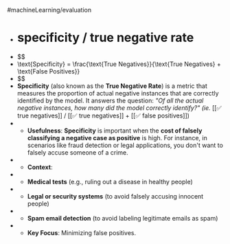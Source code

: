 #machineLearning/evaluation

- # specificity / true negative rate
- $$
- \text{Specificity} = \frac{\text{True Negatives}}{\text{True Negatives} + \text{False Positives}}
- $$
- **Specificity** (also known as the **True Negative Rate**) is a metric that measures the proportion of actual negative instances that are correctly identified by the model. It answers the question: *"Of all the actual negative instances, how many did the model correctly identify?" (ie.* [[✅ true negatives]] / [[✅ true negatives]] + [[✅ false positives]])
- - **Usefulness**: **Specificity** is important when the **cost of falsely classifying a negative case as positive** is high. For instance, in scenarios like fraud detection or legal applications, you don't want to falsely accuse someone of a crime.
- - **Context**:
- - **Medical tests** (e.g., ruling out a disease in healthy people)
- - **Legal or security systems** (to avoid falsely accusing innocent people)
- - **Spam email detection** (to avoid labeling legitimate emails as spam)
- - **Key Focus**: Minimizing false positives.
